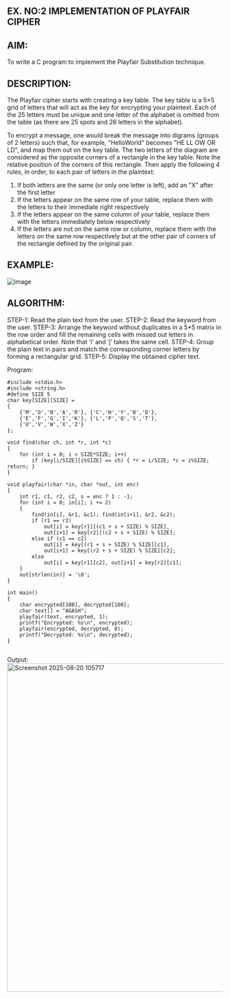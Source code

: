 ## EX. NO:2 IMPLEMENTATION OF PLAYFAIR CIPHER

 

## AIM:
 

 

To write a C program to implement the Playfair Substitution technique.

## DESCRIPTION:

The Playfair cipher starts with creating a key table. The key table is a 5×5 grid of letters that will act as the key for encrypting your plaintext. Each of the 25 letters must be unique and one letter of the alphabet is omitted from the table (as there are 25 spots and 26 letters in the alphabet).

To encrypt a message, one would break the message into digrams (groups of 2 letters) such that, for example, "HelloWorld" becomes "HE LL OW OR LD", and map them out on the key table. The two letters of the diagram are considered as the opposite corners of a rectangle in the key table. Note the relative position of the corners of this rectangle. Then apply the following 4 rules, in order, to each pair of letters in the plaintext:
1.	If both letters are the same (or only one letter is left), add an "X" after the first letter
2.	If the letters appear on the same row of your table, replace them with the letters to their immediate right respectively
3.	If the letters appear on the same column of your table, replace them with the letters immediately below respectively
4.	If the letters are not on the same row or column, replace them with the letters on the same row respectively but at the other pair of corners of the rectangle defined by the original pair.
## EXAMPLE:
![image](https://github.com/Hemamanigandan/EX-NO-2-/assets/149653568/e6858d4f-b122-42ba-acdb-db18ec2e9675)

 

## ALGORITHM:

STEP-1: Read the plain text from the user.
STEP-2: Read the keyword from the user.
STEP-3: Arrange the keyword without duplicates in a 5*5 matrix in the row order and fill the remaining cells with missed out letters in alphabetical order. Note that ‘i’ and ‘j’ takes the same cell.
STEP-4: Group the plain text in pairs and match the corresponding corner letters by forming a rectangular grid.
STEP-5: Display the obtained cipher text.




Program:
```
#include <stdio.h>
#include <string.h>
#define SIZE 5
char key[SIZE][SIZE] = 
{
    {'M','O','N','A','R'}, {'C','H','Y','B','D'},
    {'E','F','G','I','K'}, {'L','P','Q','S','T'},
    {'U','V','W','X','Z'}
};

void find(char ch, int *r, int *c) 
{
    for (int i = 0; i < SIZE*SIZE; i++)
        if (key[i/SIZE][i%SIZE] == ch) { *r = i/SIZE; *c = i%SIZE; return; }
}

void playfair(char *in, char *out, int enc) 
{
    int r1, c1, r2, c2, s = enc ? 1 : -1;
    for (int i = 0; in[i]; i += 2) 
    {
        find(in[i], &r1, &c1); find(in[i+1], &r2, &c2);
        if (r1 == r2)
            out[i] = key[r1][(c1 + s + SIZE) % SIZE],
            out[i+1] = key[r2][(c2 + s + SIZE) % SIZE];
        else if (c1 == c2)
            out[i] = key[(r1 + s + SIZE) % SIZE][c1],
            out[i+1] = key[(r2 + s + SIZE) % SIZE][c2];
        else
            out[i] = key[r1][c2], out[i+1] = key[r2][c1];
    }
    out[strlen(in)] = '\0';
}

int main() 
{
    char encrypted[100], decrypted[100];
    char text[] = "AGASH";
    playfair(text, encrypted, 1);
    printf("Encrypted: %s\n", encrypted);
    playfair(encrypted, decrypted, 0);
    printf("Decrypted: %s\n", decrypted);
}
        

```




Output:
<img width="1461" height="765" alt="Screenshot 2025-08-20 105717" src="https://github.com/user-attachments/assets/23a3ac11-4292-4c88-81bd-273c0cf81af9" />


